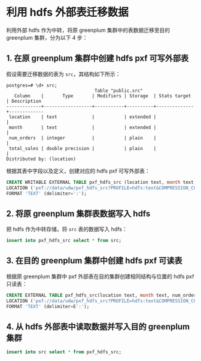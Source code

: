 # 利用 hdfs 外部表迁移数据

利用外部 hdfs 作为中转，将原 greenplum 集群中的表数据迁移至目的 greenplum 集群，分为以下 4 步：

## 1. 在原 greenplum 集群中创建 hdfs pxf 可写外部表

假设需要迁移数据的表为 `src`，其结构如下所示：

    postgres=# \d+ src;
                                     Table "public.src"
       Column    |       Type       | Modifiers | Storage  | Stats target | Description
    -------------+------------------+-----------+----------+--------------+-------------
     location    | text             |           | extended |              |
     month       | text             |           | extended |              |
     num_orders  | integer          |           | plain    |              |
     total_sales | double precision |           | plain    |              |
    Distributed by: (location)

根据其表中字段以及定义，创建对应的 hdfs pxf 可写外部表：

``` sql
CREATE WRITABLE EXTERNAL TABLE pxf_hdfs_src (location text, month text, num_orders int, total_sales float8)
LOCATION ('pxf://data/udw/pxf_hdfs_src?PROFILE=hdfs:text&COMPRESSION_CODEC=org.apache.hadoop.io.compress.GzipCodec')
FORMAT 'TEXT' (delimiter=':');
```

## 2. 将原 greenplum 集群表数据写入 hdfs

把 hdfs 作为中转存储，将 `src` 表的数据写入 hdfs：

``` sql
insert into pxf_hdfs_src select * from src;
```

## 3. 在目的 greenplum 集群中创建 hdfs pxf 可读表

根据原 greenplum 集群中 pxf 外部表在目的集群创建相同结构与位置的 hdfs pxf 只读表：

``` sql
CREATE EXTERNAL TABLE pxf_hdfs_src(location text, month text, num_orders int, total_sales float8)
LOCATION ('pxf://data/udw/pxf_hdfs_src?PROFILE=hdfs:text&COMPRESSION_CODEC=org.apache.hadoop.io.compress.GzipCodec')
FORMAT 'TEXT' (delimiter=E':');
```

## 4. 从 hdfs 外部表中读取数据并写入目的 greenplum 集群

``` sql
insert into src select * from pxf_hdfs_src;
```


